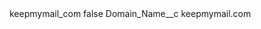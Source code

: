 <?xml version="1.0" encoding="UTF-8"?>
<CustomMetadata xmlns="http://soap.sforce.com/2006/04/metadata" xmlns:xsi="http://www.w3.org/2001/XMLSchema-instance" xmlns:xsd="http://www.w3.org/2001/XMLSchema">
    <label>keepmymail_com</label>
    <protected>false</protected>
    <values>
        <field>Domain_Name__c</field>
        <value xsi:type="xsd:string">keepmymail.com</value>
    </values>
</CustomMetadata>
